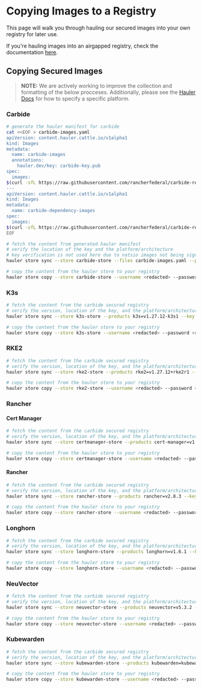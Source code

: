 # Copying Images to a Registry

This page will walk you through hauling our secured images into your own registry for later use.

If you're hauling images into an airgapped registry, check the documentation [here](downloading-images.md).

## Copying Secured Images

>**NOTE:** We are actively working to improve the collection and formatting of the below procceses. Additionally, please see the [Hauler Docs](https://rancherfederal.github.io/hauler-docs/docs/guides-references/hauler-content/images) for how to specify a specific platform.

### Carbide

```bash
# generate the hauler manifest for carbide
cat <<EOF > carbide-images.yaml
apiVersion: content.hauler.cattle.io/v1alpha1
kind: Images
metadata:
  name: carbide-images
  annotations:
    hauler.dev/key: carbide-key.pub
spec:
  images:
$(curl -sfL https://raw.githubusercontent.com/rancherfederal/carbide-releases/main/carbide-images.txt | sed '/nats/d' | sed 's/^/    - name: /')
---
apiVersion: content.hauler.cattle.io/v1alpha1
kind: Images
metadata:
  name: carbide-dependency-images
spec:
  images:
$(curl -sfL https://raw.githubusercontent.com/rancherfederal/carbide-releases/main/carbide-images.txt | sed '/rgcr/d' | sed 's/^/    - name: /')
EOF

# fetch the content from generated hauler manifest
# verify the location of the key and the platform/architecture
# key verification is not used here due to natsio images not being signed
hauler store sync --store carbide-store --files carbide-images.yaml --platform <platform/arch>

# copy the content from the hauler store to your registry
hauler store copy --store carbide-store --username <redacted> --password <redacted> registry://<registry-url>
```

### K3s

```bash
# fetch the content from the carbide secured registry
# verify the version, location of the key, and the platform/architecture
hauler store sync --store k3s-store --products k3s=v1.27.12-k3s1 --key carbide-key.pub --platform <platform/arch>

# copy the content from the hauler store to your registry
hauler store copy --store k3s-store --username <redacted> --password <redacted> registry://<registry-url>
```

### RKE2

```bash
# fetch the content from the carbide secured registry
# verify the version, location of the key, and the platform/architecture
hauler store sync --store rke2-store --products rke2=v1.27.12+rke2r1 --key carbide-key.pub --platform <platform/arch>

# copy the content from the hauler store to your registry
hauler store copy --store rke2-store --username <redacted> --password <redacted> registry://<registry-url>
```
### Rancher

#### Cert Manager

```bash
# fetch the content from the carbide secured registry
# verify the version, location of the key, and the platform/architecture
hauler store sync --store certmanager-store --products cert-manager=v1.14.4 --key carbide-key.pub --platform <platform/arch>

# copy the content from the hauler store to your registry
hauler store copy --store certmanager-store --username <redacted> --password <redacted> registry://<registry-url>
```

#### Rancher

```bash
# fetch the content from the carbide secured registry
# verify the version, location of the key, and the platform/architecture
hauler store sync --store rancher-store --products rancher=v2.8.3 --key carbide-key.pub --platform <platform/arch>

# copy the content from the hauler store to your registry
hauler store copy --store rancher-store --username <redacted> --password <redacted> registry://<registry-url>
```

### Longhorn

```bash
# fetch the content from the carbide secured registry
# verify the version, location of the key, and the platform/architecture
hauler store sync --store longhorn-store --products longhorn=v1.6.1 --key carbide-key.pub --platform <platform/arch>

# copy the content from the hauler store to your registry
hauler store copy --store longhorn-store --username <redacted> --password <redacted> registry://<registry-url>
```

### NeuVector

```bash
# fetch the content from the carbide secured registry
# verify the version, location of the key, and the platform/architecture
hauler store sync --store neuvector-store --products neuvector=v5.3.2 --key carbide-key.pub --platform <platform/arch>

# copy the content from the hauler store to your registry
hauler store copy --store neuvector-store --username <redacted> --password <redacted> registry://<registry-url>
```

### Kubewarden

```bash
# fetch the content from the carbide secured registry
# verify the version, location of the key, and the platform/architecture
hauler store sync --store kubewarden-store --products kubewarden=kubewarden-controller-2.0.11 --key carbide-key.pub --platform <platform/arch>

# copy the content from the hauler store to your registry
hauler store copy --store kubewarden-store --username <redacted> --password <redacted> registry://<registry-url>
```
